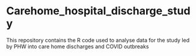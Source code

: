 # Carehome_hospital_discharge_study
This repository contains the R code used to analyse data for the study led by PHW into care home discharges and COVID outbreaks 
